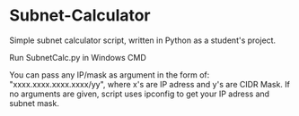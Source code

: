 # Subnet-Calculator
Simple subnet calculator script, written in Python as a student's project.

Run SubnetCalc.py in Windows CMD

You can pass any IP/mask as argument in the form of: "xxxx.xxxx.xxxx.xxxx/yy", where x's are IP adress and y's are CIDR Mask.
If no arguments are given, script uses ipconfig to get your IP adress and subnet mask.
